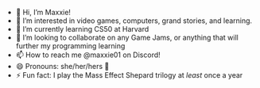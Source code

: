 - 👋 Hi, I’m Maxxie!
- 👀 I’m interested in video games, computers, grand stories, and learning.
- 🌱 I’m currently learning CS50 at Harvard
- 💞️ I’m looking to collaborate on any Game Jams, or anything that will further my programming learning
- 📫 How to reach me @maxxie01 on Discord!
- 😄 Pronouns: she/her/hers 🌸
- ⚡ Fun fact: I play the Mass Effect Shepard trilogy at *least* once a year

<!---
jmsmith98/jmsmith98 is a ✨ special ✨ repository because its `README.md` (this file) appears on your GitHub profile.
You can click the Preview link to take a look at your changes.
--->
